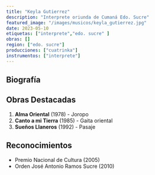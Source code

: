 ```yaml
---
title: "Keyla Gutierrez"
description: "Interprete oriunda de Cumaná Edo. Sucre"
featured_image: "/images/musicos/keyla_gutierrez.jpg"
date: 2023-05-10
etiquetas: ["interprete","edo. sucre" ]
obras: []
region: ["edo. sucre"]
producciones: ["cuatrinka"]
instrumentos: ["interprete"]
---
```


## Biografía


## Obras Destacadas

1. **Alma Oriental** (1978) - Joropo
2. **Canto a mi Tierra** (1985) - Gaita oriental
3. **Sueños Llaneros** (1992) - Pasaje

## Reconocimientos

- Premio Nacional de Cultura (2005)
- Orden José Antonio Ramos Sucre (2010)